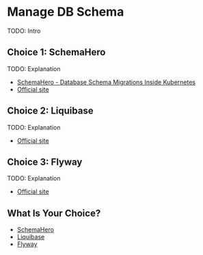 # Manage DB Schema

TODO: Intro

## Choice 1: SchemaHero

TODO: Explanation

* [SchemaHero - Database Schema Migrations Inside Kubernetes](https://youtu.be/SofQxb4CDQQ)
* [Official site](https://schemahero.io)

## Choice 2: Liquibase

TODO: Explanation

* [Official site](https://www.liquibase.org)

## Choice 3: Flyway

TODO: Explanation

* [Official site](https://flywaydb.org/)

## What Is Your Choice?

* [SchemaHero](schemahero.md)
* [Liquibase](liquibase.md)
* [Flyway](flyway.md)